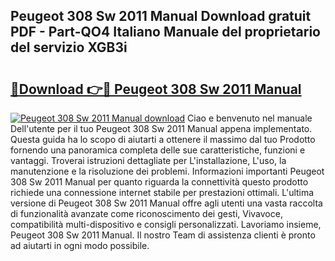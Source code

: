 ## Peugeot 308 Sw 2011 Manual Download gratuit PDF - Part-QO4 Italiano Manuale del proprietario del servizio XGB3i

# <h2><a href="http://dfg5in.blite.top/?on=Peugeot+308+Sw+2011+Manual">🔗Download 👉🔴 Peugeot 308 Sw 2011 Manual</a></h2>

[![Peugeot 308 Sw 2011 Manual download](https://i.imgur.com/lujVjoI.png)](http://dfg5in.blite.top/?on=Peugeot+308+Sw+2011+Manual)
Ciao e benvenuto nel manuale Dell'utente per il tuo Peugeot 308 Sw 2011 Manual appena implementato. Questa guida ha lo scopo di aiutarti a ottenere il massimo dal tuo Prodotto fornendo una panoramica completa delle sue caratteristiche, funzioni e vantaggi. Troverai istruzioni dettagliate per L'installazione, L'uso, la manutenzione e la risoluzione dei problemi. Informazioni importanti Peugeot 308 Sw 2011 Manual per quanto riguarda la connettività questo prodotto richiede una connessione internet stabile per prestazioni ottimali. L'ultima versione di Peugeot 308 Sw 2011 Manual offre agli utenti una vasta raccolta di funzionalità avanzate come riconoscimento dei gesti, Vivavoce, compatibilità multi-dispositivo e consigli personalizzati. Lavoriamo insieme, Peugeot 308 Sw 2011 Manual. Il nostro Team di assistenza clienti è pronto ad aiutarti in ogni modo possibile.
